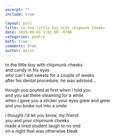 ```yaml
---
excerpt: ""
include: true

layout: post
title: to the little boy with chipmunk cheeks
date: 2019-09-01 1:02:00 -0700
categories: poetry
math: true
comments: true
author: Aaron
---
```


to the little boy with chipmunk cheeks  
and candy in his eyes  
who can't eat sweets for a couple of weeks  
after his dental procedure, he was advised...  

though you pouted at first when i told you  
and you sat there steaming for a while  
when i gave you a sticker your eyes grew and grew  
and you broke out into a smile  

i thought i'd let you know, my friend  
you and your chipmunk cheeks  
made a tired student laugh to no end  
on a night that was otherwise bleak
